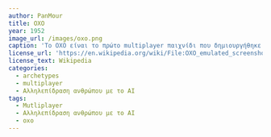 ```yaml
---
author: PanMour
title: OXO
year: 1952
image_url: /images/oxo.png
caption: 'Το OXO είναι το πρώτο multiplayer παιχνίδι που δημιουργήθηκε το 1952. Παρόμοιο με την σημερινή τρίλιζα, αυτό το παιχνίδι ήταν βασικό για την δημοιργεία όλων των επόμενων multiplayer παιχνιδιών που ακολούθησαν.'
license_url: 'https://en.wikipedia.org/wiki/File:OXO_emulated_screenshot.png'
license_text: Wikipedia
categories:
  - archetypes
  - multiplayer
  - Αλληλεπίδραση ανθρώπου με το AI
tags:
  - Mutliplayer
  - Αλληλεπίδραση ανθρώπου με το AI
  - oxo
---
```

